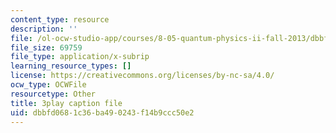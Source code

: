 ```yaml
---
content_type: resource
description: ''
file: /ol-ocw-studio-app/courses/8-05-quantum-physics-ii-fall-2013/dbbfd0681c36ba490243f14b9ccc50e2_jjZM88ku-7k.srt
file_size: 69759
file_type: application/x-subrip
learning_resource_types: []
license: https://creativecommons.org/licenses/by-nc-sa/4.0/
ocw_type: OCWFile
resourcetype: Other
title: 3play caption file
uid: dbbfd068-1c36-ba49-0243-f14b9ccc50e2
---
```

